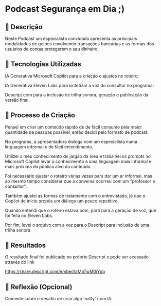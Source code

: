 # Podcast Segurança em Dia ;)

## 📒 Descrição
Neste Podcast um especialista convidado apresenta as principais modalidades de golpes envolvendo transações bancárias e as formas dos usuários de contas protegerem o seu dinheiro. 

## 🤖 Tecnologias Utilizadas
IA Generativa Microsoft Copilot para a criação e ajustes no roteiro;

IA Generativa Eleven Labs para sintetizar a voz do consultor no programa;

Descript.com para a inclusão de trilha sonora, geração e publicação da versão final.

## 🧐 Processo de Criação
Pensei em criar um conteúdo rápido de de fácil consumo pela maior quantidade de pessoas possível, então decidi pelo formato de podcast.

No programa, a apresentadora dialoga com um especialista numa linguagem informal e de fácil entendimento.

Utilizei o meu conhecimento do jargão da área e trabalhei os prompts no Microsoft Copilot levar o conhecimento a uma linguagem mais informal e mais próxima do público alvo do conteúdo.

Foi necessário ajustar o roteiro várias vezes para dar um ar informal, mas ao mesmo tempo considerar que a conversa ocorreu com um "professor e consultor".

Também ajustei as formas de tratamento com o entrevistado, já que o Copilot de início propôs um diálogo um pouco repetitivo.

Quando entendi que o roteiro estava bom, parti para a geração de voz, que foi feita no Eleven Labs.

Por fim, levei o arquivo com a voz para o Descript para inclusão de uma trilha sonora.

## 🚀 Resultados
O resultado final foi publicado no próprio Descript e pode ser acessado através do link 

https://share.descript.com/embed/aMaTwM0iYgb

## 💭 Reflexão (Opcional)
Comente sobre o desafio de criar algo 'natty' com IA.
